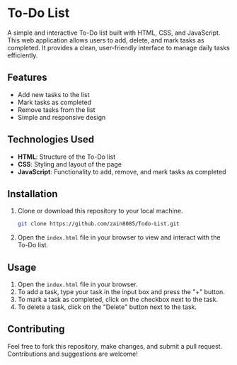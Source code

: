 # To-Do List

A simple and interactive To-Do list built with HTML, CSS, and JavaScript. This web application allows users to add, delete, and mark tasks as completed. It provides a clean, user-friendly interface to manage daily tasks efficiently.

## Features

- Add new tasks to the list
- Mark tasks as completed
- Remove tasks from the list
- Simple and responsive design

## Technologies Used

- **HTML**: Structure of the To-Do list
- **CSS**: Styling and layout of the page
- **JavaScript**: Functionality to add, remove, and mark tasks as completed

## Installation

1. Clone or download this repository to your local machine.
   
   ```bash
   git clone https://github.com/zain8085/Todo-List.git
   ```

2. Open the `index.html` file in your browser to view and interact with the To-Do list.

## Usage

1. Open the `index.html` file in your browser.
2. To add a task, type your task in the input box and press the "+" button.
3. To mark a task as completed, click on the checkbox next to the task.
4. To delete a task, click on the "Delete" button next to the task.

## Contributing

Feel free to fork this repository, make changes, and submit a pull request. Contributions and suggestions are welcome!